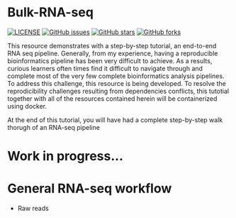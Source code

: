 # Bulk-RNA-seq
[![LICENSE](https://img.shields.io/github/license/rayotoo/Bulk-RNA-seq?style=flat-square&color=green)](https://github.com/rayotoo/Bulk-RNA-seq/blob/main/LICENSE)
[![GitHub issues](https://img.shields.io/github/issues/rayotoo/Bulk-RNA-seq?style=flat-square)](https://github.com/rayotoo/Bulk-RNA-seq/issues)
[![GitHub stars](https://img.shields.io/github/stars/rayotoo/Bulk-RNA-seq?style=flat-square&color=important)](https://github.com/rayotoo/Bulk-RNA-seq/stargazers)
[![GitHub forks](https://img.shields.io/github/forks/rayotoo/Bulk-RNA-seq?style=flat-square&color=blueviolet)](https://github.com/rayotoo/Bulk-RNA-seq/network/members)

This resource demonstrates with a step-by-step tutorial, an end-to-end RNA seq pipeline. Generally, from my experience, having a reproducible bioinformatics pipeline has been very difficult to achieve. As a results, curious learners often times find it difficult to navigate through and complete most of the very few complete bioinformatics analysis pipelines. To address this challenge, this resource is being developed. To resolve the reprodicibility challenges resulting from dependencies conflicts, this tutotial together with all of the resources contained herein will be containerized using docker. 

At the end of this tutorial, you will have had a complete step-by-step walk thorugh of an RNA-seq pipeline

# Work in progress...

# General RNA-seq workflow
- Raw reads
